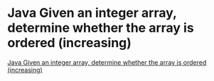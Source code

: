 # Java Given an integer array, determine whether the array is ordered (increasing)
[Java Given an integer array, determine whether the array is ordered (increasing)](https://aiwithcloud.com/2022/09/19/java_given_an_integer_array_determine_whether_the_array_is_ordered_increasing/)